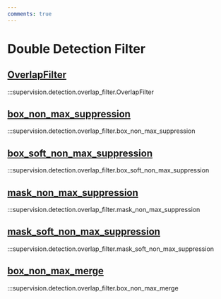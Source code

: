 ```yaml
---
comments: true
---
```


# Double Detection Filter

<div class="md-typeset">
  <h2><a href="#supervision.detection.overlap_filter.OverlapFilter">OverlapFilter</a></h2>
</div>

:::supervision.detection.overlap_filter.OverlapFilter

<div class="md-typeset">
  <h2><a href="#supervision.detection.overlap_filter.box_non_max_suppression">box_non_max_suppression</a></h2>
</div>

:::supervision.detection.overlap_filter.box_non_max_suppression

<div class="md-typeset">
  <h2><a href="#supervision.detection.overlap_filter.box_soft_non_max_suppression">box_soft_non_max_suppression</a></h2>
</div>

:::supervision.detection.overlap_filter.box_soft_non_max_suppression


<div class="md-typeset">
  <h2><a href="#supervision.detection.overlap_filter.mask_non_max_suppression">mask_non_max_suppression</a></h2>
</div>

:::supervision.detection.overlap_filter.mask_non_max_suppression

<div class="md-typeset">
  <h2><a href="#supervision.detection.overlap_filter.mask_soft_non_max_suppression">mask_soft_non_max_suppression</a></h2>
</div>

:::supervision.detection.overlap_filter.mask_soft_non_max_suppression

<div class="md-typeset">
  <h2><a href="#supervision.detection.overlap_filter.box_non_max_merge">box_non_max_merge</a></h2>
</div>

:::supervision.detection.overlap_filter.box_non_max_merge
